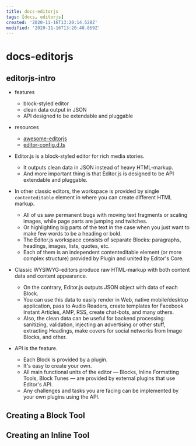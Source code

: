 ```yaml
---
title: docs-editorjs
tags: [docs, editorjs]
created: '2020-11-16T13:20:14.528Z'
modified: '2020-11-16T13:20:48.869Z'
---
```


# docs-editorjs

## editorjs-intro

- features
  - block-styled editor
  - clean data output in JSON
  - API designed to be extendable and pluggable

- resources
  - [awesome-editorjs](https://github.com/editor-js/awesome-editorjs)
  - [editor-config.d.ts](https://github.com/codex-team/editor.js/blob/master/types/configs/editor-config.d.ts)

- Editor.js is a block-styled editor for rich media stories. 
  - It outputs clean data in JSON instead of heavy HTML-markup. 
  - And more important thing is that Editor.js is designed to be API extendable and pluggable.

- In other classic editors, the workspace is provided by single `contenteditable` element in where you can create different HTML markup. 
  - All of us saw permanent bugs with moving text fragments or scaling images, while page parts are jumping and twitches. 
  - Or highlighting big parts of the text in the case when you just want to make few words to be a heading or bold.
  - The Editor.js workspace consists of separate Blocks: paragraphs, headings, images, lists, quotes, etc. 
  - Each of them is an independent contenteditable element (or more complex structure) provided by Plugin and united by Editor's Core.

- Classic WYSIWYG-editors produce raw HTML-markup with both content data and content appearance. 
  - On the contrary, Editor.js outputs JSON object with data of each Block.
  - You can use this data to easily render in Web, native mobile/desktop application, pass to Audio Readers, create templates for Facebook Instant Articles, AMP, RSS, create chat-bots, and many others.
  - Also, the clean data can be useful for backend processing: sanitizing, validation, injecting an advertising or other stuff, extracting Headings, make covers for social networks from Image Blocks, and other.

- API is the feature.
  - Each Block is provided by a plugin.
  - It's easy to create your own.
  - All main functional units of the editor — Blocks, Inline Formatting Tools, Block Tunes — are provided by external plugins that use Editor's API.
  - Any challenges and tasks you are facing can be implemented by your own plugins using the API. 

## Creating a Block Tool

## Creating an Inline Tool
